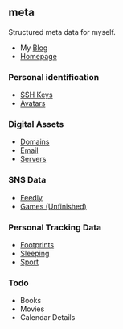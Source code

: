 ## meta
Structured meta data for myself.

* My [Blog](http://jysperm.me)
* [Homepage](https://github.com/jysperm/meta/blob/master/homepage.md)

### Personal identification

* [SSH Keys](https://github.com/jysperm/meta/tree/master/key)
* [Avatars](https://github.com/jysperm/meta/tree/master/avatar)

### Digital Assets

* [Domains](https://github.com/jysperm/meta/blob/master/domains.yaml)
* [Email](https://github.com/jysperm/meta/blob/master/emails.yaml)
* [Servers](https://github.com/jysperm/meta/blob/master/servers.yaml)

### SNS Data

* [Feedly](https://github.com/jysperm/meta/blob/master/feedly.opml)
* [Games (Unfinished)](https://github.com/jysperm/meta/blob/master/games.yaml)

### Personal Tracking Data

* [Footprints](https://github.com/jysperm/meta/blob/master/footprints.yaml)
* [Sleeping](https://github.com/jysperm/meta/blob/master/sleeping.csv)
* [Sport](https://github.com/jysperm/meta/blob/master/sport.csv)

### Todo

* Books
* Movies
* Calendar Details

